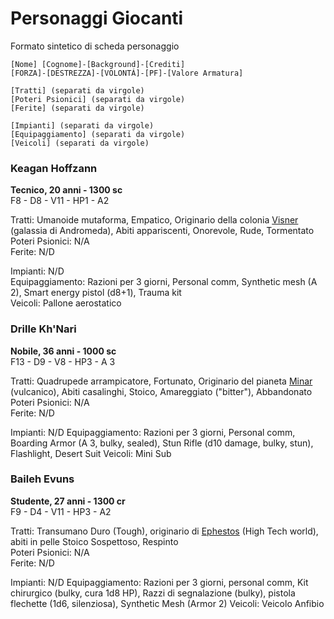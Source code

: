 # Personaggi Giocanti

Formato sintetico di scheda personaggio

```
[Nome] [Cognome]-[Background]-[Crediti]  
[FORZA]-[DESTREZZA]-[VOLONTÁ]-[PF]-[Valore Armatura]  

[Tratti] (separati da virgole)  
[Poteri Psionici] (separati da virgole)  
[Ferite] (separati da virgole)

[Impianti] (separati da virgole)
[Equipaggiamento] (separati da virgole)  
[Veicoli] (separati da virgole)

```

### Keagan Hoffzann
**Tecnico, 20 anni - 1300 sc**  
F8 - D8 - V11 - HP1 - A2

Tratti: Umanoide mutaforma, Empatico, Originario della colonia [Visner](luoghi/visner.md) (galassia di Andromeda), Abiti appariscenti, Onorevole, Rude, Tormentato  
Poteri Psionici: N/A  
Ferite: N/D

Impianti: N/D  
Equipaggiamento: Razioni per 3 giorni, Personal comm, Synthetic mesh (A 2), Smart energy pistol (d8+1), Trauma kit  
Veicoli: Pallone aerostatico 


### Drille Kh'Nari
**Nobile, 36 anni - 1000 sc**  
F13 - D9 - V8 - HP3  - A 3 

Tratti: Quadrupede arrampicatore, Fortunato, Originario del pianeta [Minar](luoghi/minar.md) (vulcanico), Abiti casalinghi, Stoico, Amareggiato ("bitter"), Abbandonato  
Poteri Psionici: N/A  
Ferite: N/D

Impianti: N/D
Equipaggiamento: Razioni per 3 giorni, Personal comm, Boarding Armor (A 3, bulky, sealed), Stun Rifle (d10 damage, bulky, stun), Flashlight, Desert Suit
Veicoli: Mini Sub 

### Baileh Evuns
**Studente, 27 anni - 1300 cr**  
F9 - D4 - V11 - HP3 - A2  

Tratti: Transumano  Duro (Tough),  originario di [Ephestos](luoghi/ephestos.md) (High Tech world), abiti in pelle  Stoico  Sospettoso, Respinto  
Poteri Psionici: N/A  
Ferite: N/D

Impianti: N/D
Equipaggiamento: Razioni per 3 giorni, personal comm, Kit chirurgico (bulky, cura 1d8 HP), Razzi di segnalazione (bulky), pistola flechette (1d6, silenziosa), Synthetic Mesh (Armor 2)
Veicoli: Veicolo Anfibio
